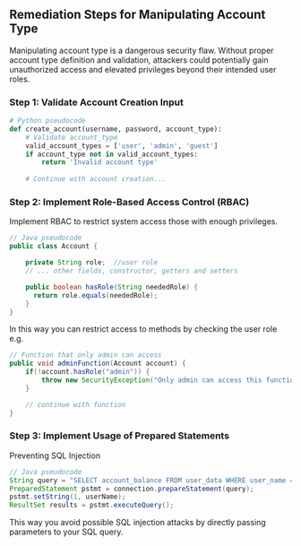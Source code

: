 

## Remediation Steps for Manipulating Account Type

Manipulating account type is a dangerous security flaw. Without proper account type definition and validation, attackers could potentially gain unauthorized access and elevated privileges beyond their intended user roles.

### Step 1: Validate Account Creation Input
```python
# Python pseudocode
def create_account(username, password, account_type):
    # Validate account_type
    valid_account_types = ['user', 'admin', 'guest']
    if account_type not in valid_account_types:
        return 'Invalid account type'
    
    # Continue with account creation...
```
### Step 2: Implement Role-Based Access Control (RBAC)
Implement RBAC to restrict system access those with enough privileges.

```java
// Java pseudocode
public class Account { 

    private String role;  //user role
    // ... other fields, constructor, getters and setters

    public boolean hasRole(String neededRole) {
      return role.equals(neededRole);
    }
}
```

In this way you can restrict access to methods by checking the user role e.g.

```java
// Function that only admin can access
public void adminFunction(Account account) {
    if(!account.hasRole("admin")) {
        throw new SecurityException("Only admin can access this function");
    }

    // continue with function
} 
```

### Step 3: Implement Usage of Prepared Statements
Preventing SQL Injection

```java
// Java pseudocode
String query = "SELECT account_balance FROM user_data WHERE user_name = ? ";
PreparedStatement pstmt = connection.prepareStatement(query);
pstmt.setString(1, userName);
ResultSet results = pstmt.executeQuery();
```

This way you avoid possible SQL injection attacks by directly passing parameters to your SQL query.